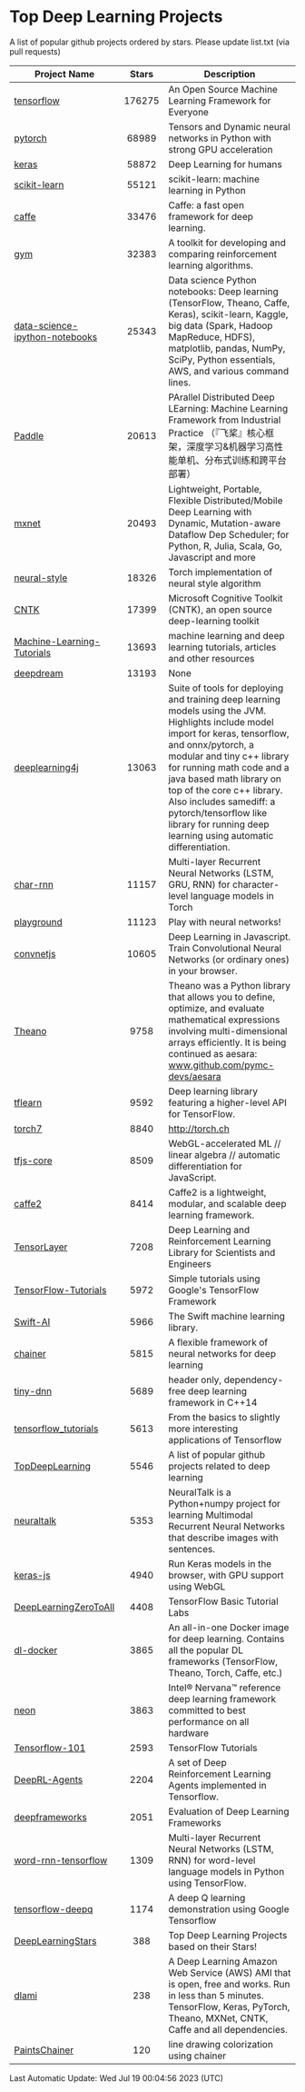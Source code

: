 # Top Deep Learning Projects
A list of popular github projects ordered by stars.
Please update list.txt (via pull requests)

|Project Name| Stars | Description |
| ---------- |:-----:| ----------- |
| [tensorflow](https://github.com/tensorflow/tensorflow) | 176275 | An Open Source Machine Learning Framework for Everyone |
| [pytorch](https://github.com/pytorch/pytorch) | 68989 | Tensors and Dynamic neural networks in Python with strong GPU acceleration |
| [keras](https://github.com/keras-team/keras) | 58872 | Deep Learning for humans |
| [scikit-learn](https://github.com/scikit-learn/scikit-learn) | 55121 | scikit-learn: machine learning in Python |
| [caffe](https://github.com/BVLC/caffe) | 33476 | Caffe: a fast open framework for deep learning. |
| [gym](https://github.com/openai/gym) | 32383 | A toolkit for developing and comparing reinforcement learning algorithms. |
| [data-science-ipython-notebooks](https://github.com/donnemartin/data-science-ipython-notebooks) | 25343 | Data science Python notebooks: Deep learning (TensorFlow, Theano, Caffe, Keras), scikit-learn, Kaggle, big data (Spark, Hadoop MapReduce, HDFS), matplotlib, pandas, NumPy, SciPy, Python essentials, AWS, and various command lines. |
| [Paddle](https://github.com/PaddlePaddle/Paddle) | 20613 | PArallel Distributed Deep LEarning: Machine Learning Framework from Industrial Practice （『飞桨』核心框架，深度学习&机器学习高性能单机、分布式训练和跨平台部署） |
| [mxnet](https://github.com/apache/mxnet) | 20493 | Lightweight, Portable, Flexible Distributed/Mobile Deep Learning with Dynamic, Mutation-aware Dataflow Dep Scheduler; for Python, R, Julia, Scala, Go, Javascript and more |
| [neural-style](https://github.com/jcjohnson/neural-style) | 18326 | Torch implementation of neural style algorithm |
| [CNTK](https://github.com/microsoft/CNTK) | 17399 | Microsoft Cognitive Toolkit (CNTK), an open source deep-learning toolkit |
| [Machine-Learning-Tutorials](https://github.com/ujjwalkarn/Machine-Learning-Tutorials) | 13693 | machine learning and deep learning tutorials, articles and other resources  |
| [deepdream](https://github.com/google/deepdream) | 13193 | None |
| [deeplearning4j](https://github.com/deeplearning4j/deeplearning4j) | 13063 | Suite of tools for deploying and training deep learning models using the JVM. Highlights include model import for keras, tensorflow, and onnx/pytorch, a modular and tiny c++ library for running math code and a java based math library on top of the core c++ library. Also includes samediff: a pytorch/tensorflow like library for running deep learning using automatic differentiation. |
| [char-rnn](https://github.com/karpathy/char-rnn) | 11157 | Multi-layer Recurrent Neural Networks (LSTM, GRU, RNN) for character-level language models in Torch |
| [playground](https://github.com/tensorflow/playground) | 11123 | Play with neural networks! |
| [convnetjs](https://github.com/karpathy/convnetjs) | 10605 | Deep Learning in Javascript. Train Convolutional Neural Networks (or ordinary ones) in your browser. |
| [Theano](https://github.com/Theano/Theano) | 9758 | Theano was a Python library that allows you to define, optimize, and evaluate mathematical expressions involving multi-dimensional arrays efficiently. It is being continued as aesara: www.github.com/pymc-devs/aesara |
| [tflearn](https://github.com/tflearn/tflearn) | 9592 | Deep learning library featuring a higher-level API for TensorFlow. |
| [torch7](https://github.com/torch/torch7) | 8840 | http://torch.ch |
| [tfjs-core](https://github.com/tensorflow/tfjs-core) | 8509 | WebGL-accelerated ML // linear algebra // automatic differentiation for JavaScript. |
| [caffe2](https://github.com/facebookarchive/caffe2) | 8414 | Caffe2 is a lightweight, modular, and scalable deep learning framework. |
| [TensorLayer](https://github.com/tensorlayer/TensorLayer) | 7208 | Deep Learning and Reinforcement Learning Library for Scientists and Engineers  |
| [TensorFlow-Tutorials](https://github.com/nlintz/TensorFlow-Tutorials) | 5972 | Simple tutorials using Google's TensorFlow Framework |
| [Swift-AI](https://github.com/Swift-AI/Swift-AI) | 5966 | The Swift machine learning library. |
| [chainer](https://github.com/chainer/chainer) | 5815 | A flexible framework of neural networks for deep learning |
| [tiny-dnn](https://github.com/tiny-dnn/tiny-dnn) | 5689 | header only, dependency-free deep learning framework in C++14 |
| [tensorflow_tutorials](https://github.com/pkmital/tensorflow_tutorials) | 5613 | From the basics to slightly more interesting applications of Tensorflow |
| [TopDeepLearning](https://github.com/aymericdamien/TopDeepLearning) | 5546 | A list of popular github projects related to deep learning |
| [neuraltalk](https://github.com/karpathy/neuraltalk) | 5353 | NeuralTalk is a Python+numpy project for learning Multimodal Recurrent Neural Networks that describe images with sentences. |
| [keras-js](https://github.com/transcranial/keras-js) | 4940 | Run Keras models in the browser, with GPU support using WebGL |
| [DeepLearningZeroToAll](https://github.com/hunkim/DeepLearningZeroToAll) | 4408 | TensorFlow Basic Tutorial Labs |
| [dl-docker](https://github.com/floydhub/dl-docker) | 3865 | An all-in-one Docker image for deep learning. Contains all the popular DL frameworks (TensorFlow, Theano, Torch, Caffe, etc.) |
| [neon](https://github.com/NervanaSystems/neon) | 3863 | Intel® Nervana™ reference deep learning framework committed to best performance on all hardware |
| [Tensorflow-101](https://github.com/sjchoi86/Tensorflow-101) | 2593 | TensorFlow Tutorials |
| [DeepRL-Agents](https://github.com/awjuliani/DeepRL-Agents) | 2204 | A set of Deep Reinforcement Learning Agents implemented in Tensorflow. |
| [deepframeworks](https://github.com/zer0n/deepframeworks) | 2051 | Evaluation of Deep Learning Frameworks |
| [word-rnn-tensorflow](https://github.com/hunkim/word-rnn-tensorflow) | 1309 | Multi-layer Recurrent Neural Networks (LSTM, RNN) for word-level language models in Python using TensorFlow. |
| [tensorflow-deepq](https://github.com/siemanko/tensorflow-deepq) | 1174 | A deep Q learning demonstration using Google Tensorflow |
| [DeepLearningStars](https://github.com/hunkim/DeepLearningStars) | 388 | Top Deep Learning Projects based on their Stars! |
| [dlami](https://github.com/ritchieng/dlami) | 238 | A Deep Learning Amazon Web Service (AWS) AMI that is open, free and works. Run in less than 5 minutes. TensorFlow, Keras, PyTorch, Theano, MXNet, CNTK, Caffe and all dependencies. |
| [PaintsChainer](https://github.com/taizan/PaintsChainer) | 120 | line drawing colorization using chainer |

Last Automatic Update: Wed Jul 19 00:04:56 2023 (UTC)
